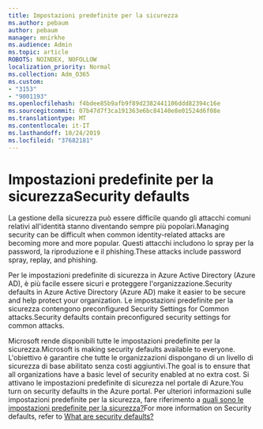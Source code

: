 ```yaml
---
title: Impostazioni predefinite per la sicurezza
ms.author: pebaum
author: pebaum
manager: mnirkhe
ms.audience: Admin
ms.topic: article
ROBOTS: NOINDEX, NOFOLLOW
localization_priority: Normal
ms.collection: Adm_O365
ms.custom:
- "3153"
- "9001193"
ms.openlocfilehash: f4bdee85b9afb9f89d2382441106ddd82394c16e
ms.sourcegitcommit: 07b47d7f3ca191363e6bc84140e8e01524d6f08e
ms.translationtype: MT
ms.contentlocale: it-IT
ms.lasthandoff: 10/24/2019
ms.locfileid: "37682181"
---
```

# <a name="security-defaults"></a><span data-ttu-id="b751b-102">Impostazioni predefinite per la sicurezza</span><span class="sxs-lookup"><span data-stu-id="b751b-102">Security defaults</span></span>

<span data-ttu-id="b751b-103">La gestione della sicurezza può essere difficile quando gli attacchi comuni relativi all'identità stanno diventando sempre più popolari.</span><span class="sxs-lookup"><span data-stu-id="b751b-103">Managing security can be difficult when common identity-related attacks are becoming more and more popular.</span></span> <span data-ttu-id="b751b-104">Questi attacchi includono lo spray per la password, la riproduzione e il phishing.</span><span class="sxs-lookup"><span data-stu-id="b751b-104">These attacks include password spray, replay, and phishing.</span></span>

<span data-ttu-id="b751b-105">Per le impostazioni predefinite di sicurezza in Azure Active Directory (Azure AD), è più facile essere sicuri e proteggere l'organizzazione.</span><span class="sxs-lookup"><span data-stu-id="b751b-105">Security defaults in Azure Active Directory (Azure AD) make it easier to be secure and help protect your organization.</span></span> <span data-ttu-id="b751b-106">Le impostazioni predefinite per la sicurezza contengono preconfigured Security Settings for Common attacks.</span><span class="sxs-lookup"><span data-stu-id="b751b-106">Security defaults contain preconfigured security settings for common attacks.</span></span>

<span data-ttu-id="b751b-107">Microsoft rende disponibili tutte le impostazioni predefinite per la sicurezza.</span><span class="sxs-lookup"><span data-stu-id="b751b-107">Microsoft is making security defaults available to everyone.</span></span> <span data-ttu-id="b751b-108">L'obiettivo è garantire che tutte le organizzazioni dispongano di un livello di sicurezza di base abilitato senza costi aggiuntivi.</span><span class="sxs-lookup"><span data-stu-id="b751b-108">The goal is to ensure that all organizations have a basic level of security enabled at no extra cost.</span></span> <span data-ttu-id="b751b-109">Si attivano le impostazioni predefinite di sicurezza nel portale di Azure.</span><span class="sxs-lookup"><span data-stu-id="b751b-109">You turn on security defaults in the Azure portal.</span></span> <span data-ttu-id="b751b-110">Per ulteriori informazioni sulle impostazioni predefinite per la sicurezza, fare riferimento a [quali sono le impostazioni predefinite per la sicurezza?](https://docs.microsoft.com/azure/active-directory/conditional-access/concept-conditional-access-security-defaults)</span><span class="sxs-lookup"><span data-stu-id="b751b-110">For more information on Security defaults, refer to [What are security defaults?](https://docs.microsoft.com/azure/active-directory/conditional-access/concept-conditional-access-security-defaults)</span></span>